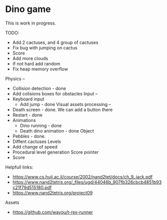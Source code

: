 # Dino game

This is work in progress.

TODO:
- Add 2 cactuses, and 4 group of cactuses
- Fix bug with jumping on cactus
- Score
- Add more clouds
- If not hard add random
- Fix heap memory overflow

Physics – 
- Collision detection - done
- Add colisions boxes for obstacles
Input – 
- Keyboard input 
	- Add jump - done
Visual assets processing –
- Death screen - done. We can add a button there 
- Restart - done
- Animations
 	- Dino running - done
 	- Death dino animation - done
Object
- Pebbles - done. 
- Diffent cactuses
Levels
- Add change of speed
- Procedural level generation
Score pointer
- Score


Helpfull links:
- https://www.cs.huji.ac.il/course/2002/nand2tet/docs/ch_9_jack.pdf
- https://www.nand2tetris.org/_files/ugd/44046b_907fb326cbcb4851b93c21f79d515180.pdf
- https://www.nand2tetris.org/project09

Assets
- https://github.com/wayou/t-rex-runner